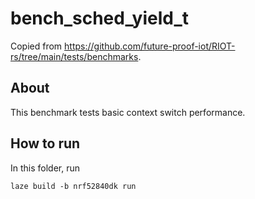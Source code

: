 # bench_sched_yield_t

Copied from <https://github.com/future-proof-iot/RIOT-rs/tree/main/tests/benchmarks>.

## About

This benchmark tests basic context switch performance.

## How to run

In this folder, run

    laze build -b nrf52840dk run
